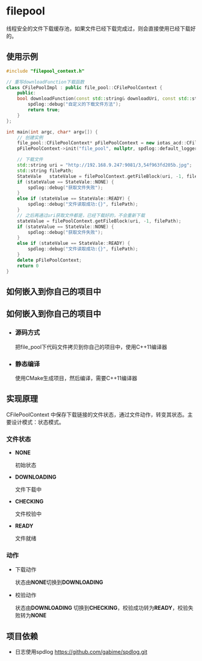 # filepool
线程安全的文件下载缓存池，如果文件已经下载完成过，则会直接使用已经下载好的。

## 使用示例

```c++
#include "filepool_context.h"

// 重写downloadFunction下载函数
class CFilePoolImpl : public file_pool::CFilePoolContext {
    public:
    bool downloadFunction(const std::string& downloadUri, const std::string& filePath, void* userData) override {
        spdlog::debug("自定义的下载文件方法");
        return true;
    }
};

int main(int argc, char* argv[]) {
    // 创建实例
    file_pool::CFilePoolContext* pFilePoolContext = new iotas_acd::CFilePoolImpl();
    pFilePoolContext->init("file_pool", nullptr, spdlog::default_logger());

    // 下载文件
    std::string uri = "http://192.168.9.247:9081/3,54f963fd205b.jpg";
    std::string filePath;
    StateVale   stateValue = filePoolContext.getFileBlock(uri, -1, filePath);
    if (stateValue == StateVale::NONE) {
        spdlog::debug("获取文件失败");
    }
    else if (stateValue == StateVale::READY) {
        spdlog::debug("文件读取成功:{}", filePath);
    }
	// 之后再通过uri获取文件都是，已经下载好的，不会重新下载
    stateValue = filePoolContext.getFileBlock(uri, -1, filePath);
    if (stateValue == StateVale::NONE) {
        spdlog::debug("获取文件失败");
    }
    else if (stateValue == StateVale::READY) {
        spdlog::debug("文件读取成功:{}", filePath);
    }
    delete pFilePoolContext;
    return 0
}
```



## 如何嵌入到你自己的项目中

## 如何嵌入到你自己的项目中

- ### 源码方式

  把file_pool下代码文件拷贝到你自己的项目中，使用C++11编译器

- ### **静态编译**

  使用CMake生成项目，然后编译，需要C++11编译器

## 实现原理

CFilePoolContext 中保存下载链接的文件状态，通过文件动作，转变其状态。主要设计模式：状态模式。

### 文件状态

- **NONE**

  初始状态

- **DOWNLOADING** 

  文件下载中

- **CHECKING**

  文件校验中

- **READY**

  文件就绪

### 动作

- 下载动作

  状态由**NONE**切换到**DOWNLOADING**

- 校验动作

  状态由**DOWNLOADING** 切换到**CHECKING**，校验成功转为**READY**，校验失败转为**NONE**



## 项目依赖

- 日志使用spdlog https://github.com/gabime/spdlog.git

 